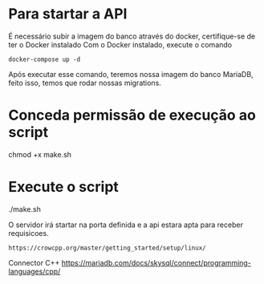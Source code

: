 
# Para startar a API

É necessário subir a imagem do banco através do docker, certifique-se de ter o Docker instalado
Com o Docker instalado, execute o comando

```
docker-compose up -d
```
Após executar esse comando, teremos nossa imagem do banco MariaDB, feito isso, temos que rodar nossas migrations.

# Conceda permissão de execução ao script
chmod +x make.sh

# Execute o script
./make.sh

O servidor irá startar na porta definida e a api estara apta para receber requisicoes.

```
https://crowcpp.org/master/getting_started/setup/linux/
```

Connector C++
https://mariadb.com/docs/skysql/connect/programming-languages/cpp/
